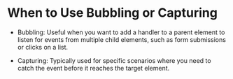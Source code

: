 # When to Use Bubbling or Capturing

- Bubbling: Useful when you want to add a handler to a parent element to listen for events from multiple child elements, such as form submissions or clicks on a list.

- Capturing: Typically used for specific scenarios where you need to catch the event before it reaches the target element.
